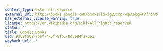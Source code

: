```yaml
---
content_type: external-resource
external_url: http://books.google.com/books?id=igBQccp-wqAC&pg=PAfrontcover
has_external_license_warning: true
license: https://en.wikipedia.org/wiki/All_rights_reserved
status: ''
title: Google Books
uid: 9369fa09-7bbf-476f-9f51-8d5e84fa7661
wayback_url: ''
---
```

